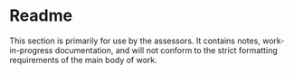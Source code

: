 # Readme
This section is primarily for use by the assessors. It contains notes, work-in-progress documentation, and will not conform to the strict formatting requirements of the main body of work.